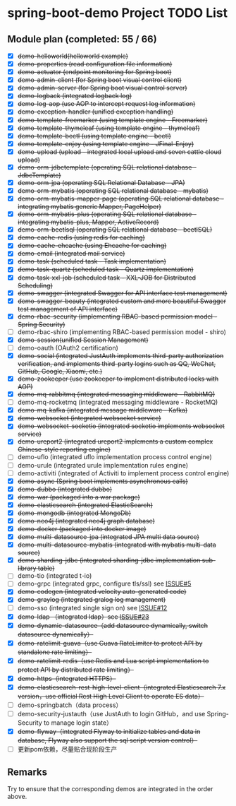 # spring-boot-demo Project TODO List

## Module plan (completed: 55 / 66)

- [x] ~~demo-helloworld(helloworld example)~~
- [x] ~~demo-properties (read configuration file information)~~
- [x] ~~demo-actuator (endpoint monitoring for Spring boot)~~
- [x] ~~demo-admin-client (for Spring boot visual control client)~~
- [x] ~~demo-admin-server (for Spring boot visual control server)~~
- [x] ~~demo-logback (integrated logback log)~~
- [x] ~~demo-log-aop (use AOP to intercept request log information)~~
- [x] ~~demo-exception-handler (unified exception handling)~~
- [x] ~~demo-template-freemarker (using template engine - Freemarker)~~
- [x] ~~demo-template-thymeleaf (using template engine - thymeleaf)~~
- [x] ~~demo-template-beetl (using template engine - beetl)~~
- [x] ~~demo-template-enjoy (using template engine - JFinal-Enjoy)~~
- [x] ~~demo-upload (upload - integrated local upload and seven cattle cloud upload)~~
- [x] ~~demo-orm-jdbctemplate (operating SQL relational database - JdbcTemplate)~~
- [x] ~~demo-orm-jpa (operating SQL Relational Database - JPA)~~
- [x] ~~demo-orm-mybatis (operating SQL relational database - mybatis)~~
- [x] ~~demo-orm-mybatis-mapper-page (operating SQL relational database - integrating mybatis generic Mapper, PageHelper)~~
- [x] ~~demo-orm-mybatis-plus (operating SQL relational database - integrating mybatis-plus, Mapper, ActiveRecord)~~
- [x] ~~demo-orm-beetlsql (operating SQL relational database - beetlSQL)~~
- [x] ~~demo-cache-redis (using redis for caching)~~
- [x] ~~demo-cache-ehcache (using Ehcache for caching)~~
- [x] ~~demo-email (integrated mail service)~~
- [x] ~~demo-task (scheduled task - Task implementation)~~
- [x] ~~demo-task-quartz (scheduled task - Quartz implementation)~~
- [x] ~~demo-task-xxl-job (scheduled task - XXL-JOB for Distributed Scheduling)~~
- [x] ~~demo-swagger (integrated Swagger for API interface test management)~~
- [x] ~~demo-swagger-beauty (integrated custom and more beautiful Swagger test management of API interface)~~
- [x] ~~demo-rbac-security (implementing RBAC-based permission model - Spring Security)~~
- [ ] demo-rbac-shiro (implementing RBAC-based permission model - shiro)
- [x] ~~demo-session(unified Session Management)~~
- [ ] demo-oauth (OAuth2 certification)
- [x] ~~demo-social (integrated JustAuth implements third-party authorization verification, and implements third-party logins such as QQ, WeChat, GitHub, Google, Xiaomi, etc.)~~
- [x] ~~demo-zookeeper (use zookeeper to implement distributed locks with AOP)~~
- [x] ~~demo-mq-rabbitmq (integrated messaging middleware - RabbitMQ)~~
- [ ] demo-mq-rocketmq (integrated messaging middleware - RocketMQ)
- [x] ~~demo-mq-kafka (integrated message middleware - Kafka)~~
- [x] ~~demo-websocket (integrated websocket service)~~
- [x] ~~demo-websocket-socketio (integrated socketio implements websocket service)~~
- [x] ~~demo-ureport2 (integrated ureport2 implements a custom complex Chinese-style reporting engine)~~
- [ ] demo-uflo (integrated uflo implementation process control engine)
- [ ] demo-urule (integrated urule implementation rules engine)
- [ ] demo-activiti (integrated of Activiti to implement process control engine)
- [x] ~~demo-async (Spring boot implements asynchronous calls)~~
- [x] ~~demo-dubbo (integrated dubbo)~~
- [x] ~~demo-war (packaged into a war package)~~
- [x] ~~demo-elasticsearch (integrated ElasticSearch)~~
- [x] ~~demo-mongodb (integrated MongoDb)~~
- [x] ~~demo-neo4j (integrated neo4j graph database)~~
- [x] ~~demo-docker (packaged into docker image)~~
- [x] ~~demo-multi-datasource-jpa (integrated JPA multi data source)~~
- [x] ~~demo-multi-datasource-mybatis (integrated with mybatis multi-data source)~~
- [x] ~~demo-sharding-jdbc (integrated sharding-jdbc implementation sub-library table)~~
- [ ] demo-tio (integrated t-io)
- [ ] demo-grpc (integrated grpc, configure tls/ssl) see [ISSUE#5](https://github.com/xkcoding/spring-boot-demo/issues/5)
- [x] ~~demo-codegen (integrated velocity auto-generated code)~~
- [x] ~~demo-graylog (integrated gralog log management)~~
- [ ] demo-sso (integrated single sign on) see [ISSUE#12](https://github.com/xkcoding/spring-boot-demo/issues/12)
- [x] ~~demo-ldap （integrated ldap）see [ISSUE#23](https://github.com/xkcoding/spring-boot-demo/issues/23)~~
- [x] ~~demo-dynamic-datasource（add datasource dynamically, switch datasource dynamically）~~
- [x] ~~demo-ratelimit-guava（use Guava RateLimiter to protect API by standalone rate limiting）~~
- [x] ~~demo-ratelimit-redis（use Redis and Lua script implementation to protect API by distributed rate limiting）~~
- [x] ~~demo-https（integrated HTTPS）~~
- [x] ~~demo-elasticsearch-rest-high-level-client（integrated Elasticsearch 7.x version，use official Rest High Level Client to operate ES data）~~
- [ ] demo-springbatch（data process）
- [ ] demo-security-justauth（use JustAuth to login GitHub，and use Spring-Security to manage login state）
- [x] ~~demo-flyway（integrated Flyway to initialize tables and data in database, Flyway also support the sql script version control）~~
- [ ] 更新pom依赖，尽量贴合现阶段生产
## Remarks

Try to ensure that the corresponding demos are integrated in the order above.

